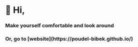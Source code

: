 <h1> 👋 Hi, </h1>
 <h3> Make yourself comfortable and look around </h3>
 <h3> Or, go to [website](https://poudel-bibek.github.io/)</h3>

<!-- **poudel-bibek/poudel-bibek** is a ✨ _special_ ✨ repository because its `README.md` (this file) appears on your GitHub profile.
 -->
<!-- Here are some ideas to get you started:

- 🔭 I’m currently working on ...
- 🌱 I’m currently learning ...
- 👯 I’m looking to collaborate on ...
- 🤔 I’m looking for help with ...
- 💬 Ask me about ...
- 📫 How to reach me: ...
- 😄 Pronouns: ...
- ⚡ Fun fact: ... -->

